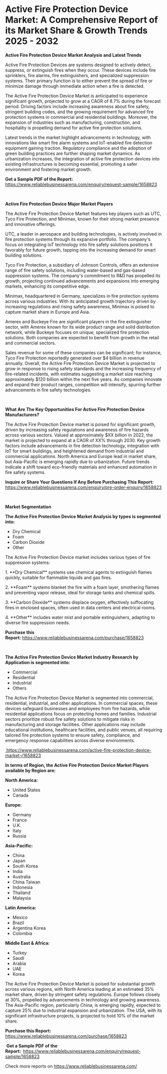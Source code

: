 <p><h1>Active Fire Protection Device Market: A Comprehensive Report of its Market Share & Growth Trends 2025 - 2032</h1></p><p><strong>Active Fire Protection Device Market Analysis and Latest Trends</strong></p>
<p><p>Active Fire Protection Devices are systems designed to actively detect, suppress, or extinguish fires when they occur. These devices include fire sprinklers, fire alarms, fire extinguishers, and specialized suppression systems. Their primary function is to either prevent the spread of fire or minimize damage through immediate action when a fire is detected.</p><p>The Active Fire Protection Device Market is anticipated to experience significant growth, projected to grow at a CAGR of 8.7% during the forecast period. Driving factors include increasing awareness about fire safety, stringent building codes, and the growing requirement for advanced fire protection systems in commercial and residential buildings. Moreover, the expansion of industries such as manufacturing, construction, and hospitality is propelling demand for active fire protection solutions.</p><p>Latest trends in the market highlight advancements in technology, with innovations like smart fire alarm systems and IoT-enabled fire detection equipment gaining traction. Regulatory compliance and the adoption of green building practices are further shaping market dynamics. As urbanization increases, the integration of active fire protection devices into existing infrastructures is becoming essential, promoting a safer environment and fostering market growth.</p></p>
<p><strong>Get a Sample PDF of the Report:&nbsp;</strong> <a href="https://www.reliablebusinessarena.com/enquiry/request-sample/1658823?utm_campaign=2329&utm_medium=2&utm_source=Github&utm_content=ia&utm_term=17022025&utm_id=active-fire-protection-device">https://www.reliablebusinessarena.com/enquiry/request-sample/1658823</a></p>
<p>&nbsp;</p>
<p><strong>Active Fire Protection Device Major Market Players</strong></p>
<p><p>The Active Fire Protection Device Market features key players such as UTC, Tyco Fire Protection, and Minimax, known for their strong market presence and innovative offerings. </p><p>UTC, a leader in aerospace and building technologies, is actively involved in fire protection systems through its expansive portfolio. The company's focus on integrating IoT technology into fire safety solutions positions it favorably for future growth, tapping into the increasing demand for smart building solutions.</p><p>Tyco Fire Protection, a subsidiary of Johnson Controls, offers an extensive range of fire safety solutions, including water-based and gas-based suppression systems. The company's commitment to R&D has propelled its growth, projecting continued advancements and expansions into emerging markets, enhancing its competitive edge.</p><p>Minimax, headquartered in Germany, specializes in fire protection systems across various industries. With its anticipated growth trajectory driven by increasing regulations and rising safety awareness, Minimax is poised to capture market share in Europe and Asia.</p><p>Amerex and Buckeye Fire are significant players in the fire extinguisher sector, with Amerex known for its wide product range and solid distribution network, while Buckeye focuses on unique, specialized fire protection solutions. Both companies are expected to benefit from growth in the retail and commercial sectors.</p><p>Sales revenue for some of these companies can be significant; for instance, Tyco Fire Protection reportedly generated over $4 billion in revenue annually. Overall, the Active Fire Protection Device Market is projected to grow in response to rising safety standards and the increasing frequency of fire-related incidents, with estimates suggesting a market size reaching approximately $120 billion within the next five years. As companies innovate and expand their product ranges, competition will intensify, spurring further advancements in fire safety technologies.</p></p>
<p>&nbsp;</p>
<p><strong>What Are The Key Opportunities For Active Fire Protection Device Manufacturers?</strong></p>
<p><p>The Active Fire Protection Device market is poised for significant growth, driven by increasing safety regulations and awareness of fire hazards across various sectors. Valued at approximately $XX billion in 2022, the market is projected to expand at a CAGR of XX% through 2030. Key growth factors include advancements in fire detection technology, integration with IoT for smart buildings, and heightened demand from industrial and commercial applications. North America and Europe lead in market share, but Asia-Pacific is emerging rapidly due to urbanization. Future trends indicate a shift toward eco-friendly materials and enhanced automation in fire safety systems.</p></p>
<p><strong>Inquire or Share Your Questions If Any Before Purchasing This Report:</strong> <a href="https://www.reliablebusinessarena.com/enquiry/pre-order-enquiry/1658823?utm_campaign=2329&utm_medium=2&utm_source=Github&utm_content=ia&utm_term=17022025&utm_id=active-fire-protection-device">https://www.reliablebusinessarena.com/enquiry/pre-order-enquiry/1658823</a></p>
<p>&nbsp;</p>
<p><strong>Market Segmentation</strong></p>
<p><strong>The Active Fire Protection Device Market Analysis by types is segmented into:</strong></p>
<p><ul><li>Dry Chemical</li><li>Foam</li><li>Carbon Dioxide</li><li>Other</li></ul></p>
<p><p>The Active Fire Protection Device market includes various types of fire suppression systems: </p><p>1. **Dry Chemical** systems use chemical agents to extinguish flames quickly, suitable for flammable liquids and gas fires.</p><p>2. **Foam** systems blanket the fire with a foam layer, smothering flames and preventing vapor release, ideal for storage tanks and chemical spills. </p><p>3. **Carbon Dioxide** systems displace oxygen, effectively suffocating fires in enclosed spaces, often used in data centers and electrical rooms. </p><p>4. **Other** includes water mist and portable extinguishers, adapting to diverse fire suppression needs.</p></p>
<p><strong>Purchase this Report:&nbsp;</strong><a href="https://www.reliablebusinessarena.com/purchase/1658823?utm_campaign=2329&utm_medium=2&utm_source=Github&utm_content=ia&utm_term=17022025&utm_id=active-fire-protection-device">https://www.reliablebusinessarena.com/purchase/1658823</a></p>
<p>&nbsp;</p>
<p><strong>The Active Fire Protection Device Market Industry Research by Application is segmented into:</strong></p>
<p><ul><li>Commercial</li><li>Residential</li><li>Industrial</li><li>Others</li></ul></p>
<p><p>The Active Fire Protection Device Market is segmented into commercial, residential, industrial, and other applications. In commercial spaces, these devices safeguard businesses and employees from fire hazards, while residential applications focus on protecting homes and families. Industrial sectors prioritize robust fire safety solutions to mitigate risks in manufacturing and storage facilities. Other applications may include educational institutions, healthcare facilities, and public venues, all requiring tailored fire protection systems to ensure safety, compliance, and emergency response capabilities across diverse environments.</p></p>
<p><a href="https://www.reliablebusinessarena.com/active-fire-protection-device-market-r1658823?utm_campaign=2329&utm_medium=2&utm_source=Github&utm_content=ia&utm_term=17022025&utm_id=active-fire-protection-device">&nbsp;https://www.reliablebusinessarena.com/active-fire-protection-device-market-r1658823</a></p>
<p><strong>In terms of Region, the Active Fire Protection Device Market Players available by Region are:</strong></p>
<p>
    <p> <strong> North America: </strong>
        <ul>
            <li>United States</li>
            <li>Canada</li>
        </ul>
        </p> 
    <p> <strong> Europe: </strong>
        <ul>
            <li>Germany</li>
            <li>France</li>
            <li>U.K.</li>
            <li>Italy</li>
            <li>Russia</li>
        </ul>
        </p> 
    <p> <strong> Asia-Pacific: </strong>
        <ul>
            <li>China</li>
            <li>Japan</li>
            <li>South Korea</li>
            <li>India</li>
            <li>Australia</li>
            <li>China Taiwan</li>
            <li>Indonesia</li>
            <li>Thailand</li>
            <li>Malaysia</li>
        </ul>
        </p> 
    <p> <strong> Latin America: </strong>
        <ul>
            <li>Mexico</li>
            <li>Brazil</li>
            <li>Argentina Korea</li>
            <li>Colombia</li>
        </ul>
        </p> 
    <p> <strong> Middle East & Africa: </strong>
        <ul>
            <li>Turkey</li>
            <li>Saudi</li>
            <li>Arabia</li>
            <li>UAE</li>
            <li>Korea</li>
        </ul>
    </p>
    </p>
<p><p>The Active Fire Protection Device Market is poised for substantial growth across various regions, with North America leading at an estimated 35% market share, driven by stringent safety regulations. Europe follows closely at 30%, propelled by advancements in technology and growing awareness. The Asia-Pacific region, particularly China, is emerging rapidly, expected to capture 25% due to industrial expansion and urbanization. The USA, with its significant infrastructure projects, is projected to hold 10% of the market share.</p></p>
<p><strong>Purchase this Report: </strong><a href="https://www.reliablebusinessarena.com/purchase/1658823?utm_campaign=2329&utm_medium=2&utm_source=Github&utm_content=ia&utm_term=17022025&utm_id=active-fire-protection-device">https://www.reliablebusinessarena.com/purchase/1658823</a></p>
<p>&nbsp;<strong>Get a Sample PDF of the Report:&nbsp;&nbsp;</strong><a href="https://www.reliablebusinessarena.com/enquiry/request-sample/1658823?utm_campaign=2329&utm_medium=2&utm_source=Github&utm_content=ia&utm_term=17022025&utm_id=active-fire-protection-device">https://www.reliablebusinessarena.com/enquiry/request-sample/1658823</a></p>
<p><strong></strong></p>
<p>Check more reports on <a href="https://www.reliablebusinessarena.com/?utm_campaign=2329&utm_medium=2&utm_source=Github&utm_content=ia&utm_term=17022025&utm_id=active-fire-protection-device">https://www.reliablebusinessarena.com/</a></p>